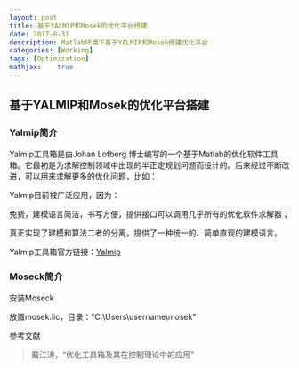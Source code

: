 ```yaml
---
layout: post
title: 基于YALMIP和Mosek的优化平台搭建
date: 2017-8-31
description: Matlab环境下基于YALMIP和Mosek搭建优化平台
categories: [Working]
tags: [Optimization]
mathjax:    true
---
```


##   基于YALMIP和Mosek的优化平台搭建

### Yalmip简介
Yalmip工具箱是由Johan Lofberg 博士编写的一个基于Matlab的优化软件工具箱。它最初是为求解控制领域中出现的半正定规划问题而设计的。后来经过不断改进，可以用来求解更多的优化问题，比如：

Yalmip目前被广泛应用，因为：

免费，建模语言简洁，书写方便，提供接口可以调用几乎所有的优化软件求解器；

真正实现了建模和算法二者的分离，提供了一种统一的、简单直观的建模语言。

Yalmip工具箱官方链接：[Yalmip](https://yalmip.github.io/)

### Moseck简介

安装Moseck

放置mosek.lic，目录："C:\Users\username\mosek"



参考文献

> 戴江涛，“优化工具箱及其在控制理论中的应用”